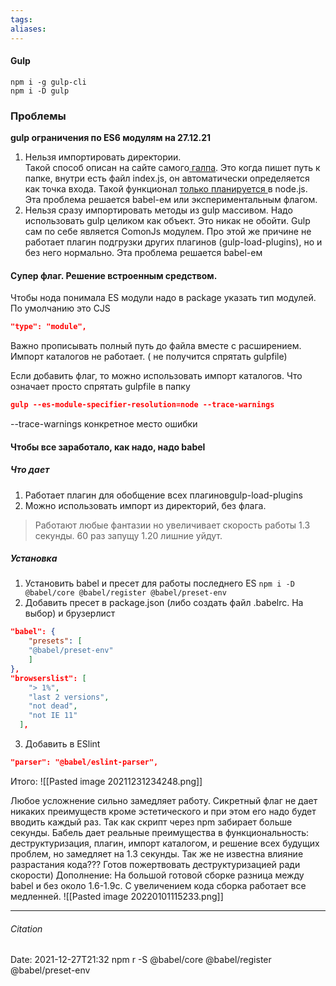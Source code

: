 ```yaml
---
tags: 
aliases: 
---
```

#### Gulp
```
npm i -g gulp-cli 
npm i -D gulp
```
### Проблемы
**gulp ограничения по ES6 модулям на 27.12.21** 
1. Нельзя импортировать директории.  
Такой способ описан на сайте самого[ галпа](https://gulpjs.com/docs/en/getting-started/javascript-and-gulpfiles#:~:text=gulpfile%20transpilation%20documentation.-,Splitting%20a%20gulpfile,-%23).  Это когда пишет путь к папке, внутри есть файл index.js, он автоматически определяется как точка входа. Такой функционал [только планируется ](https://nodejs.org/api/esm.html#esm_mandatory_file_extensions)в node.js. Эта проблема решается babel-ем или экспериментальным флагом.
2. Нельзя сразу импортировать методы из gulp массивом. Надо использовать gulp целиком как объект. Это никак не обойти. Gulp сам по себе является ComonJs модулем. Про этой же причине не работает плагин  подгрузки других плагинов (gulp-load-plugins), но и без него нормально. Эта проблема решается babel-ем

#### Супер флаг. Решение встроенным средством.
Чтобы нода понимала ES модули надо в package указать тип модулей. По умолчанию это CJS
```json
"type": "module",
```
Важно прописывать полный путь до файла вместе с расширением. 
Импорт каталогов не работает. ( не получится спрятать gulpfile)

Если добавить флаг, то можно использовать импорт каталогов. Что означает просто спрятать gulpfile в папку
```json
gulp --es-module-specifier-resolution=node --trace-warnings
```
--trace-warnings конкретное место ошибки
#### Чтобы все заработало, как надо, надо babel
##### Что дает 
1. Работает плагин для обобщение всех плагиновgulp-load-plugins
2. Можно использовать импорт из директорий, без флага.
>Работают любые фантазии но увеличивает скорость работы 1.3 секунды. 60 раз запущу 1.20 лишние уйдут.

##### Установка
1. Установить babel и пресет для работы последнего ES
`npm i -D @babel/core @babel/register @babel/preset-env`
2. Добавить пресет в package.json (либо создать файл .babelrc. На выбор) и брузерлист
```json
"babel": {
	"presets": [
	"@babel/preset-env"
	]
},
"browserslist": [
    "> 1%",
    "last 2 versions",
    "not dead",
    "not IE 11"
  ],
```
3. Добавить в ESlint
```json
"parser": "@babel/eslint-parser",
```

Итого:
![[Pasted image 20211231234248.png]]

Любое усложнение сильно замедляет работу. Сикретный флаг не дает никаких преимуществ кроме эстетического и при этом его надо будет вводить каждый раз. Так как скрипт через npm забирает больше секунды. Бабель дает реальные преимущества в функциональность: деструктуризация, плагин, импорт каталогом, и решение всех будущих проблем, но замедляет на 1.3 секунды. Так же не известна влияние разрастания кода??? Готов пожертвовать деструктуризацией ради скорости)
Дополнение: На большой готовой сборке разница между babel и без около 1.6-1.9с. С увеличением кода сборка работает все медленней.
![[Pasted image 20220101115233.png]]

---
###### Citation
Date: 2021-12-27T21:32
npm r -S @babel/core @babel/register @babel/preset-env